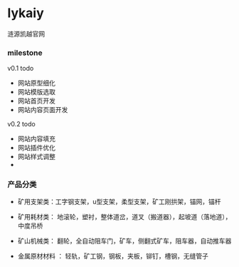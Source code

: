 lykaiy
======

涟源凯越官网

### milestone

v0.1 todo

* 网站原型细化
* 网站模版选取
* 网站首页开发
* 网站内容页面开发

v0.2 todo

* 网站内容填充
* 网站插件优化
* 网站样式调整
* 

### 产品分类

* 矿用支架类：工字钢支架，u型支架，柔型支架，矿工刚拱架，锚网，锚杆

* 矿用耗材类： 地滚轮，塑衬，整体道岔，道叉（搬道器），起坡道（落地道），中度吊桥

* 矿山机械类： 翻轮，全自动阻车门，矿车，侧翻式矿车，阻车器，自动推车器

* 金属原材材料 ： 轻轨，矿工钢，钢板，夹板，铆钉，槽钢，无缝管子
